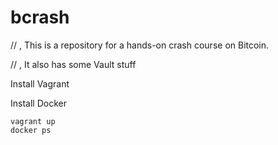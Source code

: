 # bcrash
  // , This is a repository for a hands-on crash course on Bitcoin.

  // , It also has some Vault stuff

Install Vagrant

Install Docker

`vagrant up`  
`docker ps`
